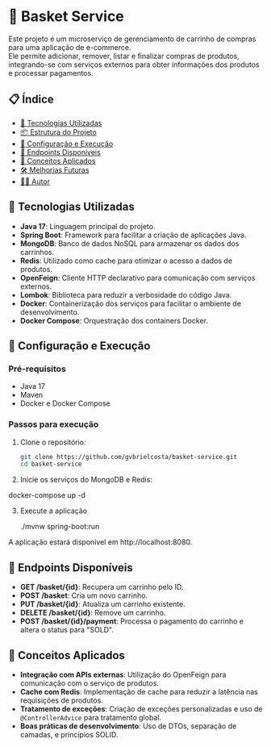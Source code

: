 # 🛒 Basket Service

Este projeto é um microserviço de gerenciamento de carrinho de compras para uma aplicação de e-commerce.  
Ele permite adicionar, remover, listar e finalizar compras de produtos, integrando-se com serviços externos para obter informações dos produtos e processar pagamentos.

## 📋 Índice

- [🚀 Tecnologias Utilizadas](#-tecnologias-utilizadas)
- [📦 Estrutura do Projeto](#-estrutura-do-projeto)
- [🔧 Configuração e Execução](#-configuração-e-execução)
- [📌 Endpoints Disponíveis](#-endpoints-disponíveis)
- [🧠 Conceitos Aplicados](#-conceitos-aplicados)
- [🛠️ Melhorias Futuras](#-melhorias-futuras)
- [👨‍💻 Autor](#-autor)

## 🚀 Tecnologias Utilizadas

- **Java 17**: Linguagem principal do projeto.
- **Spring Boot**: Framework para facilitar a criação de aplicações Java.
- **MongoDB**: Banco de dados NoSQL para armazenar os dados dos carrinhos.
- **Redis**: Utilizado como cache para otimizar o acesso a dados de produtos.
- **OpenFeign**: Cliente HTTP declarativo para comunicação com serviços externos.
- **Lombok**: Biblioteca para reduzir a verbosidade do código Java.
- **Docker**: Containerização dos serviços para facilitar o ambiente de desenvolvimento.
- **Docker Compose**: Orquestração dos containers Docker.

## 🔧 Configuração e Execução

### Pré-requisitos

- Java 17
- Maven
- Docker e Docker Compose

### Passos para execução

1. Clone o repositório:

   ```bash
   git clone https://github.com/gvbrielcosta/basket-service.git
   cd basket-service

2. Inicie os serviços do MongoDB e Redis:
   
docker-compose up -d

3. Execute a aplicação
   
   ./mvnw spring-boot:run

 A aplicação estará disponível em http://localhost:8080.

 ## 📌 Endpoints Disponíveis

- **GET /basket/{id}**: Recupera um carrinho pelo ID.
- **POST /basket**: Cria um novo carrinho.
- **PUT /basket/{id}**: Atualiza um carrinho existente.
- **DELETE /basket/{id}**: Remove um carrinho.
- **POST /basket/{id}/payment**: Processa o pagamento do carrinho e altera o status para "SOLD".

## 🧠 Conceitos Aplicados

- **Integração com APIs externas**: Utilização do OpenFeign para comunicação com o serviço de produtos.
- **Cache com Redis**: Implementação de cache para reduzir a latência nas requisições de produtos.
- **Tratamento de exceções**: Criação de exceções personalizadas e uso de `@ControllerAdvice` para tratamento global.
- **Boas práticas de desenvolvimento**: Uso de DTOs, separação de camadas, e princípios SOLID.



